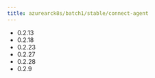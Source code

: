```yaml
---
title: azurearck8s/batch1/stable/connect-agent
---
```

- 0.2.13
- 0.2.18
- 0.2.23
- 0.2.27
- 0.2.28
- 0.2.9
